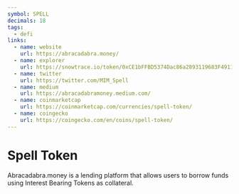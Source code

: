 ```yaml
---
symbol: SPELL
decimals: 18
tags:
  - defi
links:
  - name: website
    url: https://abracadabra.money/
  - name: explorer
    url: https://snowtrace.io/token/0xCE1bFFBD5374Dac86a2893119683F4911a2F7814
  - name: twitter
    url: https://twitter.com/MIM_Spell
  - name: medium
    url: https://abracadabramoney.medium.com/
  - name: coinmarketcap
    url: https://coinmarketcap.com/currencies/spell-token/
  - name: coingecko
    url: https://coingecko.com/en/coins/spell-token/
---
```


# Spell Token

Abracadabra.money is a lending platform that allows users to borrow funds using Interest Bearing Tokens as collateral.
